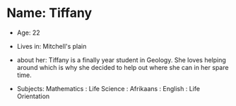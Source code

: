 # Name: Tiffany
- Age: 22

- Lives in: Mitchell's plain

- about her: Tiffany is a finally year student in Geology. She loves helping around which is why she decided to help out where she              can in her spare time.

- Subjects: Mathematics
          : Life Science
          : Afrikaans
          : English
          : Life Orientation
         